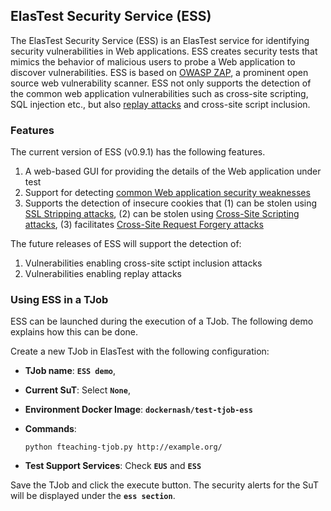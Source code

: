 <div class="range range-xs-left">
<div class="cell-xs-10 cell-lg-6 text-md-left inset-md-right-80 cell-lg-push-1 offset-top-50 offset-lg-top-0">
<h2 id="content" class="h1">ElasTest Security Service (ESS)</h2>
<div class="offset-top-30 offset-md-top-30">
</div>
</div>
</div>

The ElasTest Security Service (ESS) is an ElasTest service for identifying security vulnerabilities in Web applications. ESS creates security tests that mimics the behavior of malicious users to probe a Web application to discover vulnerabilities. ESS is based on [OWASP ZAP](https://www.owasp.org/index.php/OWASP_Zed_Attack_Proxy_Project), a prominent open source web vulnerability scanner. ESS not only supports the detection of the common web application vulnerabilities such as cross-site scripting, SQL injection etc., but also [replay attacks](https://pdfs.semanticscholar.org/270c/cf24e8be8421515f5121600f248e841f424d.pdf?_ga=2.125276362.151869347.1515086898-1552517986.1515086898) and cross-site script inclusion.

<h3 class="holder-subtitle link-top" id="options">Features</h3>

The current version of ESS (v0.9.1) has the following features.

1. A web-based GUI for providing the details of the Web application under test
2. Support for detecting [common Web application security weaknesses](https://www.owasp.org/index.php/Top_10-2017_Top_10)
3. Supports the detection of insecure cookies that (1) can be stolen using [SSL Stripping attacks](https://paladion.net/ssl-stripping-revisiting-http-downgrading-attacks/), (2) can be stolen using [Cross-Site Scripting attacks](https://en.wikipedia.org/wiki/Cross-site_scripting), (3) facilitates [Cross-Site Request Forgery attacks](https://en.wikipedia.org/wiki/Cross-site_request_forgery)

The future releases of ESS will support the detection of:

1. Vulnerabilities enabling cross-site sctipt inclusion attacks
2. Vulnerabilities enabling replay attacks

<h3 class="holder-subtitle link-top" id="options">Using ESS in a TJob</h3>

ESS can be launched during the execution of a TJob. The following demo explains how this can be done.

Create a new TJob in ElasTest with the following configuration:

-   **TJob name**: **`ESS demo`**,
-   **Current SuT**: Select **`None`**,
-   **Environment Docker Image**: **`dockernash/test-tjob-ess`**
-   **Commands**: 

        python fteaching-tjob.py http://example.org/

-   **Test Support Services**: Check **`EUS`** and **`ESS`**

Save the TJob and click the execute button. The security alerts for the SuT will be displayed under the **`ess section`**.